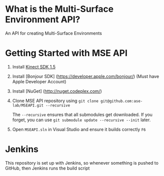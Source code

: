 # What is the Multi-Surface Environment API?

An API for creating Multi-Surface Environments

# Getting Started with MSE API

1.  Install [Kinect SDK 1.5](http://www.microsoft.com/en-us/kinectforwindows/develop/developer-downloads.aspx)
2.  Install [Bonjour SDK] (https://developer.apple.com/bonjour/) (Must have Apple Developer Account)
3.  Install [NuGet] (http://nuget.codeplex.com/)
4.  Clone MSE API repository using `git clone git@github.com:ase-lab/MSEAPI.git --recursive`

    The `--recursive` ensures that all submodules get downloaded. If you forget, you can use `git submodule update --recursive --init` later.
5. Open `MSEAPI.sln` in Visual Studio and ensure it builds correctly `F6`

# Jenkins

This repository is set up with Jenkins, so whenever something is pushed to GitHub, then Jenkins runs the build script
